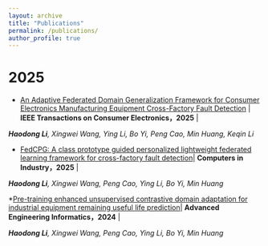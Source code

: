 ```yaml
---
layout: archive
title: "Publications"
permalink: /publications/
author_profile: true
---
```


# **2025**

* [An Adaptive Federated Domain Generalization Framework for Consumer Electronics Manufacturing Equipment Cross-Factory Fault Detection](https://ieeexplore.ieee.org/abstract/document/10847739) \|  **IEEE Transactions on Consumer Electronics，2025** \| 

_**Haodong Li**, Xingwei Wang, Ying Li, Bo Yi, Peng Cao, Min Huang, Keqin Li_

* [FedCPG: A class prototype guided personalized lightweight federated learning framework for cross-factory fault detection](https://www.sciencedirect.com/science/article/abs/pii/S0166361524001088)\|  **Computers in Industry，2025** \| 

_**Haodong Li**, Xingwei Wang, Peng Cao, Ying Li, Bo Yi, Min Huang_

*[Pre-training enhanced unsupervised contrastive domain adaptation for industrial equipment remaining useful life prediction](https://www.sciencedirect.com/science/article/abs/pii/S1474034624001654)\|  **Advanced Engineering Informatics，2024** \|

_**Haodong Li**, Xingwei Wang, Peng Cao, Ying Li, Bo Yi, Min Huang_